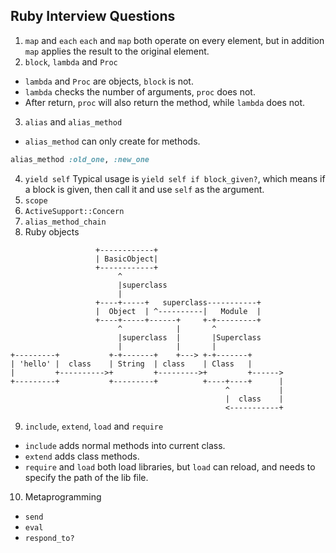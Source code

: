 ## Ruby Interview Questions
1. `map` and `each`
`each` and `map` both operate on every element, but in addition `map` applies the result to the original element. 
2. `block`, `lambda` and `Proc`
- `lambda` and `Proc` are objects, `block` is not.
- `lambda` checks the number of arguments, `proc` does not.
- After return, `proc` will also return the method, while `lambda` does not.
3. `alias` and `alias_method`
- `alias_method` can only create for methods.
```ruby
alias_method :old_one, :new_one
```
4. `yield self`
Typical usage is `yield self if block_given?`, which means if a block is given, then call it and use `self` as the argument.
5. `scope`
6. `ActiveSupport::Concern`
7. `alias_method_chain`
8. Ruby objects
```
                   +------------+
                   | BasicObject|
                   +------------+
                        ^
                        |superclass
                        |
                   +----+-----+   superclass-----------+
                   |  Object  | ^----------|   Module  |
                   +----+-----+------+     +-+---------+
                        ^            |       ^
                        |superclass  |       |Superclass
                        |            |       |
+---------+           +-+-------+    +---> +-+-------+
| 'hello' |  class    | String  | class    | Class   |
|         +---------->+         +--------->+         +------>
+---------+           +---------+          +----+----+      |
                                                ^           |
                                                |  class    |
                                                <-----------+
```
9. `include`, `extend`, `load` and `require`
- `include` adds normal methods into current class.
- `extend` adds class methods.
- `require` and `load` both load libraries, but `load` can reload, and needs to specify the path of the lib file.
10. Metaprogramming
- `send`
- `eval`
- `respond_to?`
